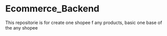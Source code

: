 # Ecommerce_Backend
This repositorie is for create one shopee f any products, basic one base of the any shopee
